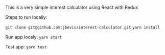 This is a very simple interest calculator using React with Redux

Steps to run locally:

`git clone git@github.com:jbevis/interest-calculator.git`
`yarn install`

Run app localy:
`yarn start`

Test app:
`yarn test`